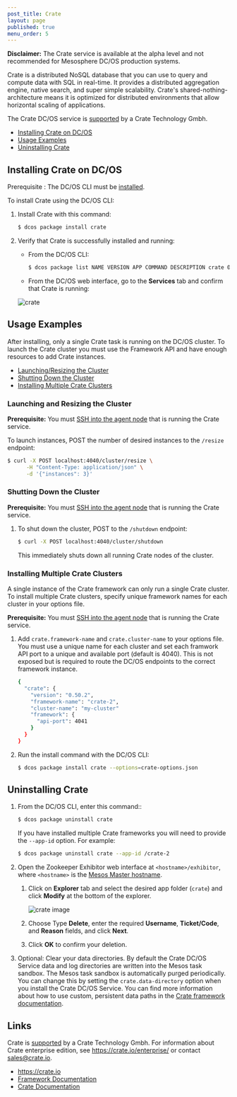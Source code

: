 ```yaml
---
post_title: Crate
layout: page
published: true
menu_order: 5
---
```

**Disclaimer:** The Crate service is available at the alpha level and not recommended for Mesosphere DC/OS production systems.

Crate is a distributed NoSQL database that you can use to query and compute data with SQL in real-time. It provides a distributed aggregation engine, native search, and super simple scalability. Crate's shared-nothing-architecture means it is optimized for distributed environments that allow horizontal scaling of applications.

The Crate DC/OS service is <a href="https://crate.io/docs/support/" target="_blank">supported</a> by a Crate Technology Gmbh.

*   [Installing Crate on DC/OS][1]
*   [Usage Examples][2]
*   [Uninstalling Crate][3]

## <a name="install"></a>Installing Crate on DC/OS

Prerequisite
:   The DC/OS CLI must be [installed][4].

To install Crate using the DC/OS CLI:

1.  Install Crate with this command:
    
    ```bash
    $ dcos package install crate
    ```
        

3.  Verify that Crate is successfully installed and running:
    
    *   From the DC/OS CLI:
        
        ```bash
        $ dcos package list NAME VERSION APP COMMAND DESCRIPTION crate 0.1.0 /crate --- A Mesos Framework that allows running and resizing one or multiple Crate database clusters.
        ```
    
    *   From the DC/OS web interface, go to the **Services** tab and confirm that Crate is running:

    ![crate][15]

## <a name="usage"></a>Usage Examples

After installing, only a single Crate task is running on the DC/OS cluster. To launch the Crate cluster you must use the Framework API and have enough resources to add Crate instances.

*   [Launching/Resizing the Cluster][6]
*   [Shutting Down the Cluster][7]
*   [Installing Multiple Crate Clusters][8]

### <a name="launch"></a>Launching and Resizing the Cluster

**Prerequisite:** You must [SSH into the agent node][9] that is running the Crate service.

To launch instances, POST the number of desired instances to the `/resize` endpoint:

```bash
$ curl -X POST localhost:4040/cluster/resize \
      -H "Content-Type: application/json" \
      -d '{"instances": 3}'
```
    

### <a name="shutdown"></a>Shutting Down the Cluster

**Prerequisite:** You must [SSH into the agent node][9] that is running the Crate service.

1.  To shut down the cluster, POST to the `/shutdown` endpoint:
    
    ```bash
    $ curl -X POST localhost:4040/cluster/shutdown
    ```
        
    
    This immediately shuts down all running Crate nodes of the cluster.

### <a name="multiple"></a>Installing Multiple Crate Clusters

A single instance of the Crate framework can only run a single Crate cluster. To install multiple Crate clusters, specify unique framework names for each cluster in your options file.

**Prerequisite:** You must [SSH into the agent node][9] that is running the Crate service.

1.  Add `crate.framework-name` and `crate.cluster-name` to your options file. You must use a unique name for each cluster and set each framwork API port to a unique and available port (default is 4040). This is not exposed but is required to route the DC/OS endpoints to the correct framework instance.
    
    ```bash
    {
      "crate": {
        "version": "0.50.2",
        "framework-name": "crate-2",
        "cluster-name": "my-cluster"
        "framework": {
          "api-port": 4041
        }
      }
    }
    ```
        

2.  Run the install command with the DC/OS CLI:
    
    ```bash
    $ dcos package install crate --options=crate-options.json
    ```
        

## <a name="uninstall"></a>Uninstalling Crate

1.  From the DC/OS CLI, enter this command::
    
    ```bash
    $ dcos package uninstall crate
    ```
        
    
    If you have installed multiple Crate frameworks you will need to provide the `--app-id` option. For example:
    
    ```bash
    $ dcos package uninstall crate --app-id /crate-2
    ```
        

2.  Open the Zookeeper Exhibitor web interface at `<hostname>/exhibitor`, where `<hostname>` is the [Mesos Master hostname][10].
    
    1.  Click on **Explorer** tab and select the desired app folder (`crate`) and click **Modify** at the bottom of the explorer.
        
        ![crate image][14]
    
    2.  Choose Type **Delete**, enter the required **Username**, **Ticket/Code**, and **Reason** fields, and click **Next**.
    
    3.  Click **OK** to confirm your deletion.

3.  Optional: Clear your data directories. By default the Crate DC/OS Service data and log directories are written into the Mesos task sandbox. The Mesos task sandbox is automatically purged periodically. You can change this by setting the `crate.data-directory` option when you install the Crate DC/OS Service. You can find more information about how to use custom, persistent data paths in the [Crate framework documentation][11].

## Links

Crate is <a href="https://crate.io/docs/support/" target="_blank">supported</a> by a Crate Technology Gmbh. For information about Crate enterprise edition, see <a href="https://crate.io/enterprise/" target="_blank">https://crate.io/enterprise/</a> or contact <sales@crate.io>.

*   <https://crate.io>
*   [Framework Documentation][12]
*   [Crate Documentation][13]

 [1]: #install
 [2]: #usage
 [3]: #uninstall
 [4]: /docs/1.7/usage/cli/install/
 [5]: /docs/1.7/usage/services/repo/
 [6]: #launch
 [7]: #shutdown
 [8]: #multiple
 [9]: /docs/1.7/administration/sshcluster/
 [10]: /docs/1.7/administration/installing/cloud/aws#launchdcos
 [11]: https://github.com/crate/crate-mesos-framework#persistent-data-paths
 [12]: https://github.com/crate/crate-mesos-framework/blob/master/README.rst
 [13]: https://crate.io/docs
 [14]: /docs/1.7/usage/tutorials/img/screenshot-delete-zookeeper.png
 [15]: /docs/1.7/usage/tutorials/img/cratetask.png